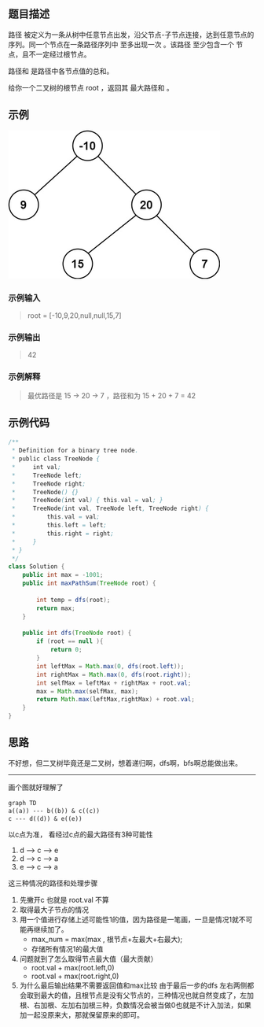 ## 题目描述
路径 被定义为一条从树中任意节点出发，沿父节点-子节点连接，达到任意节点的序列。同一个节点在一条路径序列中 至多出现一次 。该路径 至少包含一个 节点，且不一定经过根节点。

路径和 是路径中各节点值的总和。

给你一个二叉树的根节点 root ，返回其 最大路径和 。

## 示例
![image](img/124-二叉树中的最大路径和.jpg)
### 示例输入
> root = [-10,9,20,null,null,15,7]
### 示例输出
> 42
### 示例解释
> 最优路径是 15 -> 20 -> 7 ，路径和为 15 + 20 + 7 = 42

## 示例代码
``` java
/**
 * Definition for a binary tree node.
 * public class TreeNode {
 *     int val;
 *     TreeNode left;
 *     TreeNode right;
 *     TreeNode() {}
 *     TreeNode(int val) { this.val = val; }
 *     TreeNode(int val, TreeNode left, TreeNode right) {
 *         this.val = val;
 *         this.left = left;
 *         this.right = right;
 *     }
 * }
 */
class Solution {
    public int max = -1001;
    public int maxPathSum(TreeNode root) {
        
        int temp = dfs(root);
        return max;
    }

    public int dfs(TreeNode root) {
        if (root == null ){ 
            return 0;
        }
        int leftMax = Math.max(0, dfs(root.left));
        int rightMax = Math.max(0, dfs(root.right));
        int selfMax = leftMax + rightMax + root.val;
        max = Math.max(selfMax, max);
        return Math.max(leftMax,rightMax) + root.val; 
    }
}
```

## 思路
不好想，但二叉树毕竟还是二叉树，想着递归啊，dfs啊，bfs啊总能做出来。
****
画个图就好理解了

``` mermaid
graph TD
a((a)) --- b((b)) & c((c))
c --- d((d)) & e((e))
```
以c点为准， 看经过c点的最大路径有3种可能性
1. d --> c --> e
2. d --> c --> a
3. e --> c --> a
   
这三种情况的路径和处理步骤
1. 先撇开c 也就是 root.val 不算
2. 取得最大子节点的情况
3. 用一个值进行存储上述可能性1的值，因为路径是一笔画，一旦是情况1就不可能再继续加了。
   * max_num = max(max , 根节点+左最大+右最大);
   * 存储所有情况1的最大值
4. 问题就到了怎么取得节点最大值（最大贡献）
   * root.val + max(root.left,0) 
   * root.val + max(root.right,0)
5. 为什么最后输出结果不需要返回值和max比较
   由于最后一步的dfs 左右两侧都会取到最大的值，且根节点是没有父节点的，三种情况也就自然变成了，左加根、右加根、左加右加根三种，负数情况会被当做0也就是不计入加法，如果加一起没原来大，那就保留原来的即可。